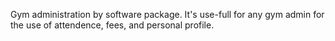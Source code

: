 Gym administration by software package. It's use-full for any gym admin for the use of attendence, fees, and personal profile.